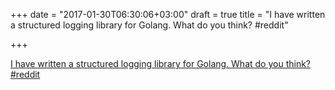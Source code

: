 +++
date = "2017-01-30T06:30:06+03:00"
draft = true
title = "I have written a structured logging library for Golang. What do you think?  #reddit"

+++

<p><a href="https://t.co/07aa3mANJY">I have written a structured logging library for Golang. What do you think?  #reddit</a></p>

